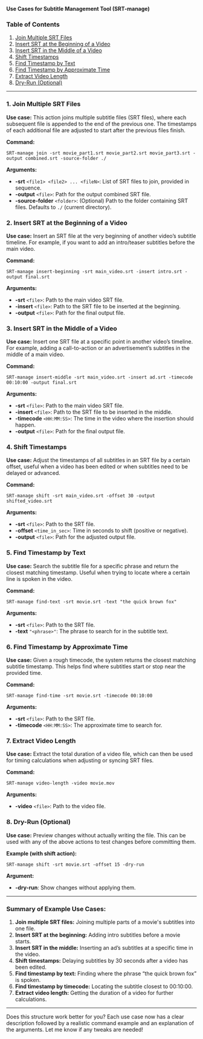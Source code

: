 **Use Cases for Subtitle Management Tool (SRT-manage)**

### Table of Contents
1. [Join Multiple SRT Files](#1-join-multiple-srt-files)
2. [Insert SRT at the Beginning of a Video](#2-insert-srt-at-the-beginning-of-a-video)
3. [Insert SRT in the Middle of a Video](#3-insert-srt-in-the-middle-of-a-video)
4. [Shift Timestamps](#4-shift-timestamps)
5. [Find Timestamp by Text](#5-find-timestamp-by-text)
6. [Find Timestamp by Approximate Time](#6-find-timestamp-by-approximate-time)
7. [Extract Video Length](#7-extract-video-length)
8. [Dry-Run (Optional)](#8-dry-run-optional)

---

### 1. Join Multiple SRT Files
**Use case:** This action joins multiple subtitle files (SRT files), where each subsequent file is appended to the end of the previous one. The timestamps of each additional file are adjusted to start after the previous files finish.

**Command:**
```
SRT-manage join -srt movie_part1.srt movie_part2.srt movie_part3.srt -output combined.srt -source-folder ./
```
**Arguments:**
- **-srt** `<file1> <file2> ... <fileN>`: List of SRT files to join, provided in sequence.
- **-output** `<file>`: Path for the output combined SRT file.
- **-source-folder** `<folder>`: (Optional) Path to the folder containing SRT files. Defaults to `./` (current directory).

### 2. Insert SRT at the Beginning of a Video
**Use case:** Insert an SRT file at the very beginning of another video’s subtitle timeline. For example, if you want to add an intro/teaser subtitles before the main video.

**Command:**
```
SRT-manage insert-beginning -srt main_video.srt -insert intro.srt -output final.srt
```
**Arguments:**
- **-srt** `<file>`: Path to the main video SRT file.
- **-insert** `<file>`: Path to the SRT file to be inserted at the beginning.
- **-output** `<file>`: Path for the final output file.

### 3. Insert SRT in the Middle of a Video
**Use case:** Insert one SRT file at a specific point in another video’s timeline. For example, adding a call-to-action or an advertisement’s subtitles in the middle of a main video.

**Command:**
```
SRT-manage insert-middle -srt main_video.srt -insert ad.srt -timecode 00:10:00 -output final.srt
```
**Arguments:**
- **-srt** `<file>`: Path to the main video SRT file.
- **-insert** `<file>`: Path to the SRT file to be inserted in the middle.
- **-timecode** `<HH:MM:SS>`: The time in the video where the insertion should happen.
- **-output** `<file>`: Path for the final output file.

### 4. Shift Timestamps
**Use case:** Adjust the timestamps of all subtitles in an SRT file by a certain offset, useful when a video has been edited or when subtitles need to be delayed or advanced.

**Command:**
```
SRT-manage shift -srt main_video.srt -offset 30 -output shifted_video.srt
```
**Arguments:**
- **-srt** `<file>`: Path to the SRT file.
- **-offset** `<time_in_sec>`: Time in seconds to shift (positive or negative).
- **-output** `<file>`: Path for the adjusted output file.

### 5. Find Timestamp by Text
**Use case:** Search the subtitle file for a specific phrase and return the closest matching timestamp. Useful when trying to locate where a certain line is spoken in the video.

**Command:**
```
SRT-manage find-text -srt movie.srt -text "the quick brown fox"
```
**Arguments:**
- **-srt** `<file>`: Path to the SRT file.
- **-text** `"<phrase>"`: The phrase to search for in the subtitle text.

### 6. Find Timestamp by Approximate Time
**Use case:** Given a rough timecode, the system returns the closest matching subtitle timestamp. This helps find where subtitles start or stop near the provided time.

**Command:**
```
SRT-manage find-time -srt movie.srt -timecode 00:10:00
```
**Arguments:**
- **-srt** `<file>`: Path to the SRT file.
- **-timecode** `<HH:MM:SS>`: The approximate time to search for.

### 7. Extract Video Length
**Use case:** Extract the total duration of a video file, which can then be used for timing calculations when adjusting or syncing SRT files.

**Command:**
```
SRT-manage video-length -video movie.mov
```
**Arguments:**
- **-video** `<file>`: Path to the video file.

### 8. Dry-Run (Optional)
**Use case:** Preview changes without actually writing the file. This can be used with any of the above actions to test changes before committing them.

**Example (with shift action):**
```
SRT-manage shift -srt movie.srt -offset 15 -dry-run
```
**Argument:**
- **-dry-run**: Show changes without applying them.

---

### **Summary of Example Use Cases:**
1. **Join multiple SRT files:** Joining multiple parts of a movie's subtitles into one file.
2. **Insert SRT at the beginning:** Adding intro subtitles before a movie starts.
3. **Insert SRT in the middle:** Inserting an ad’s subtitles at a specific time in the video.
4. **Shift timestamps:** Delaying subtitles by 30 seconds after a video has been edited.
5. **Find timestamp by text:** Finding where the phrase “the quick brown fox” is spoken.
6. **Find timestamp by timecode:** Locating the subtitle closest to 00:10:00.
7. **Extract video length:** Getting the duration of a video for further calculations.

---

Does this structure work better for you? Each use case now has a clear description followed by a realistic command example and an explanation of the arguments. Let me know if any tweaks are needed!

